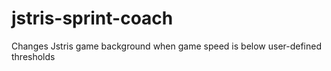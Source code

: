 # jstris-sprint-coach
Changes Jstris game background when game speed is below user-defined thresholds
